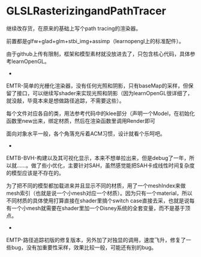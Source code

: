 # GLSLRasterizingandPathTracer
继续改存货，在原来的基础上写个path tracing的渲染器。

前置都是glfw+glad+glm+stbi_img+assimp（learnopengl上的标准配件）。

由于github上传有限制，框架和模型素材就没放进去了，只包含核心代码，具体参考learnOpenGL。

-

EMTR-简单的光栅化渲染器，没有任何光照和阴影，只有baseMap的采样，但保留了接口，可以继续写shader来实现光照和阴影（因为learnOpenGL很详细了，就没敲，毕竟本来是想做路径追踪，不需要这些）。

每个文件对应各自的类，用法参考代码中的klee部分（声明一个Model，在初始化函数里new出来，绑定材质，然后在渲染函数里调用Render即可

面向对象水平一般，各个角落充斥着ACM习惯，设计就看个乐呵吧。

-

EMTB-BVH-构建以及其可视化显示，本来不想单拉出来，但是debug了一年，所以就……。做了些小优化，主要针对SAH，虽然感觉能把SAH卡成线性时间复杂度的模型应该是不存在的。

为了把不同的模型都加载进来并且显示不同的材质，用了一个meshIndex来做mesh索引（也就是说一个小mesh对应一个材质）。因为只有一个material，所以不同材质的具体使用打算直接在shader里搞个switch case直接去采，也就是说每有一个小mesh就需要在shader里加一个Disney系统的全套变量，而不是基于顶点。

-

EMTP-路径追踪初版的修复版本，另外加了对独显的调用，速度飞升，修复了一些bug，没有加重要性采样，效果比较一般，可能还有别的bug。

